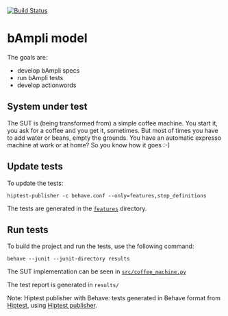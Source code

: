 [![Build Status](https://travis-ci.org/bampli/model.svg?branch=master)](https://travis-ci.org/bampli/model)

# bAmpli model

The goals are:

 * develop bAmpli specs
 * run bAmpli tests
 * develop actionwords

System under test
------------------

The SUT is (being transformed from) a simple coffee machine. You start it, you ask for a coffee and you get it, sometimes. But most of times you have to add water or beans, empty the grounds. You have an automatic expresso machine at work or at home? So you know how it goes :-)

Update tests
-------------

To update the tests:

    hiptest-publisher -c behave.conf --only=features,step_definitions

The tests are generated in the [``features``](https://github.com/hiptest/hps-behave/tree/master/features) directory.

Run tests
---------

To build the project and run the tests, use the following command:

    behave --junit --junit-directory results

The SUT implementation can be seen in [``src/coffee_machine.py``](https://github.com/hiptest/hps-behave/blob/master/src/coffee_machine.py)

The test report is generated in ```results/```

Note: Hiptest publisher with Behave: tests generated in Behave format from [Hiptest](https://hiptest.com), using [Hiptest publisher](https://github.com/hiptest/hiptest-publisher).

